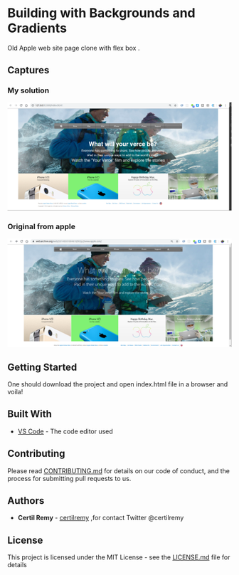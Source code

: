 # Building with Backgrounds and Gradients

Old Apple web site page clone  with flex box .

## Captures

### My solution 
![my solution](./my_solution.png)

### Original from apple 

![Apple solution](./apple_original.png)

## Getting Started

One should download the project and open index.html file in a browser and voila!

## Built With

* [VS Code](https://code.visualstudio.com/) - The code editor used

## Contributing

Please read [CONTRIBUTING.md](https://gist.github.com/PurpleBooth/b24679402957c63ec426) for details on our code of conduct, and the process for submitting pull requests to us.

## Authors

* **Certil Remy** - [certilremy](https://github.com/certilremy) ,for contact Twitter @certilremy

## License

This project is licensed under the MIT License - see the [LICENSE.md](LICENSE.md) file for details

